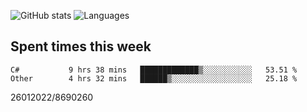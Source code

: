 ![GitHub stats](https://github-readme-stats.vercel.app/api?username=emipa606&theme=github_dark&show_icons=true) 
![Languages](https://github-readme-stats.vercel.app/api/top-langs/?username=emipa606&theme=github_dark&layout=compact)

## Spent times this week
<!--START_SECTION:waka-->

```text
C#           9 hrs 38 mins   █████████████▒░░░░░░░░░░░   53.51 %
Other        4 hrs 32 mins   ██████▒░░░░░░░░░░░░░░░░░░   25.18 %
```

<!--END_SECTION:waka-->


26012022/8690260
